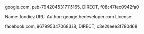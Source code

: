 google.com, pub-7942045317115165, DIRECT, f08c47fec0942fa0

Name: foodiez
URL: 
Author: georgethedeveloper.com
License:

facebook.com, 967995347068338, DIRECT, c3e20eee3f780d68
